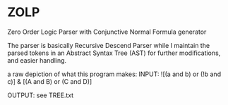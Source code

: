 # ZOLP
Zero Order Logic Parser with Conjunctive Normal Formula generator

The parser is basically Recursive Descend Parser while I maintain the parsed tokens in an Abstract Syntax Tree (AST) for further modifications, and easier handling.

a raw depiction of what this program makes:
INPUT: 
  ![(a and b) or (!b and c)] & [(A and B) or (C and D)]
  
OUTPUT:
  see TREE.txt


